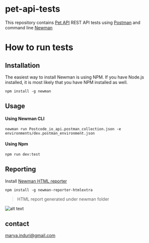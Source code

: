 # pet-api-tests

This repository contains [Pet API](https://petstore.swagger.io/#/) REST API tests using [Postman](https://www.postman.com/) and command line [Newman](https://github.com/postmanlabs/newman)

# How to run tests

## Installation
The easiest way to install Newman is using NPM. If you have Node.js installed, it is most likely that you have NPM installed as well.   

```npm install -g newman``` 

## Usage

#### Using Newman CLI

```newman run Postcode_io_api.postman_collection.json -e environments/dev.postman_environment.json```

#### Using Npm

```npm run dev:test```

## Reporting

Install [Newman HTML reporter](https://www.npmjs.com/package/newman-reporter-htmlextra)

```npm install -g newman-reporter-htmlextra```

> HTML report generated under newman folder

![alt text](docs/newman-report.png)


## contact
[marya.induri@gmail.com](marya.induri@gmail.com)